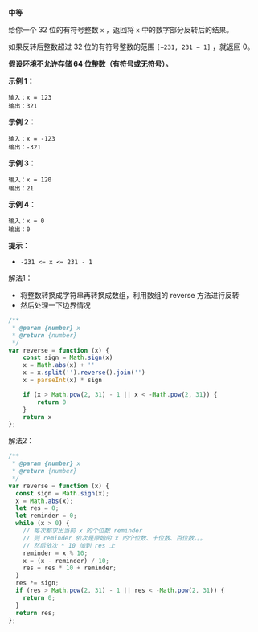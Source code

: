 **中等**

给你一个 32 位的有符号整数 `x` ，返回将 `x` 中的数字部分反转后的结果。

如果反转后整数超过 32 位的有符号整数的范围 `[−231, 231 − 1]` ，就返回 0。

**假设环境不允许存储 64 位整数（有符号或无符号）。** 

**示例 1：**

```
输入：x = 123
输出：321
```

**示例 2：**

```
输入：x = -123
输出：-321
```

**示例 3：**

```
输入：x = 120
输出：21
```

**示例 4：**

```
输入：x = 0
输出：0
```

**提示：**

- `-231 <= x <= 231 - 1`

解法1：

- 将整数转换成字符串再转换成数组，利用数组的 reverse 方法进行反转
- 然后处理一下边界情况

```js
/**
 * @param {number} x
 * @return {number}
 */
var reverse = function (x) {
    const sign = Math.sign(x)
    x = Math.abs(x) + ''
    x = x.split('').reverse().join('')
    x = parseInt(x) * sign

    if (x > Math.pow(2, 31) - 1 || x < -Math.pow(2, 31)) {
        return 0
    }
    return x
};
```

解法2：

```js
/**
 * @param {number} x
 * @return {number}
 */
var reverse = function (x) {
  const sign = Math.sign(x);
  x = Math.abs(x);
  let res = 0;
  let reminder = 0;
  while (x > 0) {
    // 每次都求出当前 x 的个位数 reminder
    // 则 reminder 依次是原始的 x 的个位数、十位数、百位数。。。
    // 然后依次 * 10 加到 res 上
    reminder = x % 10;
    x = (x - reminder) / 10;
    res = res * 10 + reminder;
  }
  res *= sign;
  if (res > Math.pow(2, 31) - 1 || res < -Math.pow(2, 31)) {
    return 0;
  }
  return res;
};
```

